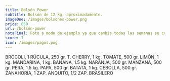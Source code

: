 ```yaml
---
title: Bolsón Power
subtitle: Bolsón de 12 kg. aproximadamente.
imageOne: /images/bolsones-power.png
price: 850
url: /bolsón-power
notaFinal: Foto a modo de ejemplo ya que cambia todas las semanas su contenido.
score: 7
icon: /images/pagos.png
---
```

 BRÓCOLI, 1 RÚCULA, 250 gr. T. CHERRY, 1 kg. TOMATE, 500 gr. LIMÓN, 1 kg. MANDARINA, 1 kg. BANANA, 1.5 kg. NARANJA, 500 gr. MANZANA, 500 gr. PERA, 1.5 kg. PAPA, 500 gr. BATATA, 1 kg. CEBOLLA, 500 gr. ZANAHORIA, 1 ZAP. ANQUITO, 1/2 ZAP. BRASILERO